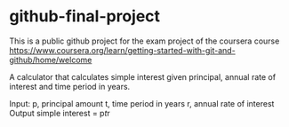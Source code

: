 # github-final-project
This is a public github project for the exam project of the coursera course https://www.coursera.org/learn/getting-started-with-git-and-github/home/welcome

A calculator that calculates simple interest given principal, annual rate of interest and time period in years.

Input:
   p, principal amount
   t, time period in years
   r, annual rate of interest
Output
   simple interest = p*t*r
